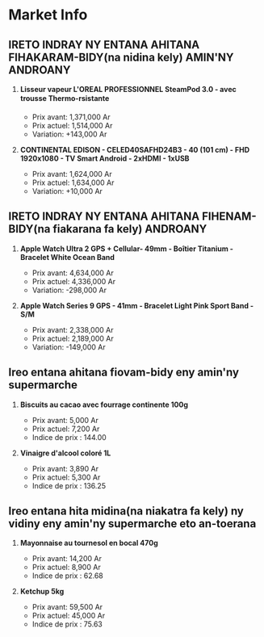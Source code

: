 # Market Info

## IRETO INDRAY NY ENTANA AHITANA FIHAKARAM-BIDY(na nidina kely) AMIN'NY ANDROANY

1. **Lisseur vapeur L'OREAL PROFESSIONNEL SteamPod 3.0 - avec trousse Thermo-rsistante**
   - Prix avant: 1,371,000 Ar
   - Prix actuel: 1,514,000 Ar
   - Variation: +143,000 Ar

2. **CONTINENTAL EDISON - CELED40SAFHD24B3 - 40 (101 cm) - FHD 1920x1080 - TV Smart Android - 2xHDMI - 1xUSB**
   - Prix avant: 1,624,000 Ar
   - Prix actuel: 1,634,000 Ar
   - Variation: +10,000 Ar

## IRETO INDRAY NY ENTANA AHITANA FIHENAM-BIDY(na fiakarana fa kely) ANDROANY

1. **Apple Watch Ultra 2 GPS + Cellular- 49mm - Boîtier Titanium - Bracelet White Ocean Band**
   - Prix avant: 4,634,000 Ar
   - Prix actuel: 4,336,000 Ar
   - Variation: -298,000 Ar

2. **Apple Watch Series 9 GPS - 41mm - Bracelet Light Pink Sport Band - S/M**
   - Prix avant: 2,338,000 Ar
   - Prix actuel: 2,189,000 Ar
   - Variation: -149,000 Ar

## Ireo entana ahitana fiovam-bidy eny amin'ny supermarche

1. **Biscuits au cacao avec fourrage continente 100g**
   - Prix avant: 5,000 Ar
   - Prix actuel: 7,200 Ar
   - Indice de prix : 144.00

2. **Vinaigre d'alcool coloré 1L**
   - Prix avant: 3,890 Ar
   - Prix actuel: 5,300 Ar
   - Indice de prix : 136.25

## Ireo entana hita midina(na niakatra fa kely) ny vidiny eny amin'ny supermarche eto an-toerana

1. **Mayonnaise au tournesol en bocal 470g**
   - Prix avant: 14,200 Ar
   - Prix actuel: 8,900 Ar
   - Indice de prix : 62.68

2. **Ketchup 5kg**
   - Prix avant: 59,500 Ar
   - Prix actuel: 45,000 Ar
   - Indice de prix : 75.63

